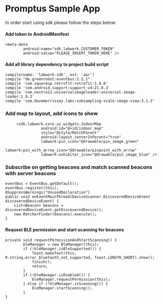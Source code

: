 Promptus Sample App
===========================

In order start using sdk please follow the steps below:

#### Add token to AndroidManifest
    <meta-data
            android:name="sdk.labwerk.CUSTOMER_TOKEN"
            android:value="PLEASE_INSERT_TOKEN_HERE" />

#### Add all library dependency to project build script
    compile(name: 'labwerk-sdk', ext: 'aar')
    compile "de.greenrobot:eventbus:2.2.1"
    compile 'com.squareup.retrofit:retrofit:1.9.0'
    compile 'com.android.support:support-v4:21.0.3'
    compile 'com.nostra13.universalimageloader:universal-image-loader:1.9.3'
    compile 'com.davemorrissey.labs:subsampling-scale-image-view:3.1.3'


### Add map to layout, add icons to show
         <sdk.labwerk.core.ui.widgets.IndoorMap
                    android:id="@+id/indoor_map"
                    style="@style/MatchParent"
                    android:layout_centerInParent="true"
                    labwerk:pin_icon="@drawable/pin_image_green"
                    labwerk:pin_with_arrow_icon="@drawable/pinpoint_with_arrow"
                    labwerk:exhibitor_icon="@drawable/pin_image_blue" />
    
### Subscribe on getting beacons and match scanned beacons with server beacons
    eventBus = EventBus.getDefault();
    eventBus.register(this);
    @SuppressWarnings("UnusedDeclaration")
    public void onEventMainThread(DeviceScanner.DiscoveredDeviceEvent discoveredDeviceEvent) {
        List<Beacon> beacons = discoveredDeviceEvent.getDiscoveredDevice();
        new MatcherFinder(beacons).execute();
    }
    
#### Request BLE permission and start scanning for beacons
    private void requestPermissionAndStartScanning() {
            bleManager = new BleManager(this);
            if (!bleManager.isBleSupported()) {
                Toast.makeText(this, R.string.error_bluetooth_not_supported, Toast.LENGTH_SHORT).show();
                finish();
                return;
            }
            if (!bleManager.isEnabled()) {
                bleManager.requestPermission(this);
            } else if (!bleManager.isScanning()) {
                bleManager.startScanning();
            }
    }

    

